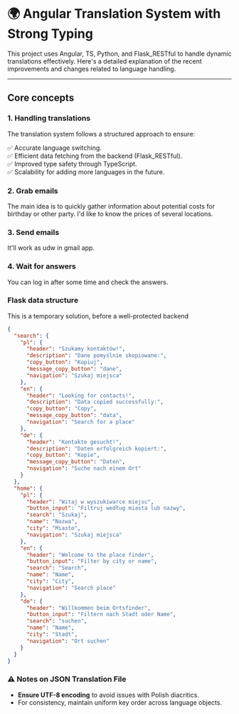 # 🌍 Angular Translation System with Strong Typing

This project uses Angular, TS, Python, and Flask_RESTful to handle dynamic translations effectively. Here's a detailed explanation of the recent improvements and changes related to language handling.

---

## Core concepts

### 1. **Handling translations**

The translation system follows a structured approach to ensure:

✅ Accurate language switching.</br>
✅ Efficient data fetching from the backend (Flask_RESTful).</br>
✅ Improved type safety through TypeScript.</br>
✅ Scalability for adding more languages in the future.</br>



### 2. **Grab emails**
The main idea is to quickly gather information about potential costs for birthday or other party. I'd like to know the prices of several locations.

### 3. **Send emails**
It'll work as udw in gmail app.

### 4. **Wait for answers**
You can log in after some time and check the answers. 

### Flask data structure
This is a temporary solution, before a well-protected backend
```json
{
  "search": {
    "pl": {
      "header": "Szukamy kontaktów!",
      "description": "Dane pomyślnie skopiowane:",
      "copy_button": "Kopiuj",
      "message_copy_button": "dane",
      "navigation": "Szukaj miejsca"
    },
    "en": {
      "header": "Looking for contacts!",
      "description": "Data copied successfully:",
      "copy_button": "Copy",
      "message_copy_button": "data",
      "navigation": "Search for a place"
    },
    "de": {
      "header": "Kontakte gesucht!",
      "description": "Daten erfolgreich kopiert:",
      "copy_button": "Kopie",
      "message_copy_button": "Daten",
      "navigation": "Suche nach einem Ort"
    }
  },
  "home": {
    "pl": {
      "header": "Witaj w wyszukiwarce miejsc",
      "button_input": "Filtruj według miasta lub nazwy",
      "search": "Szukaj",
      "name": "Nazwa",
      "city": "Miasto",
      "navigation": "Szukaj miejsca"
    },
    "en": {
      "header": "Welcome to the place finder",
      "button_input": "Filter by city or name",
      "search": "Search",
      "name": "Name",
      "city": "City",
      "navigation": "Search place"
    },
    "de": {
      "header": "Willkommen beim Ortsfinder",
      "button_input": "Filtern nach Stadt oder Name",
      "search": "suchen",
      "name": "Name",
      "city": "Stadt",
      "navigation": "Ort suchen"
    }
  }
}
```

### ⚠️ Notes on JSON Translation File
- **Ensure UTF-8 encoding** to avoid issues with Polish diacritics.
- For consistency, maintain uniform key order across language objects.

